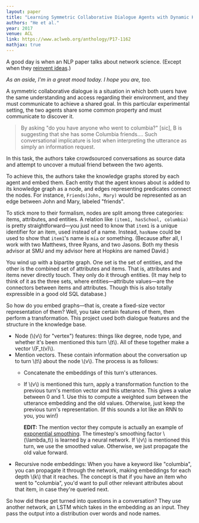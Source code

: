 ```yaml
---
layout: paper
title: "Learning Symmetric Collaborative Dialogue Agents with Dynamic Knowledge Graph Embeddings"
authors: "He et al."
year: 2017
venue: ACL
link: https://www.aclweb.org/anthology/P17-1162
mathjax: true
---
```


A good day is when an NLP paper talks about network science. (Except when they [reinvent ideas](https://www.aclweb.org/anthology/P17-1162).)

*As an aside, I'm in a great mood today. I hope you are, too.*

<!--more-->

A symmetric collaborative dialogue is a situation in which both users have the same understanding and access regarding their environment, and they must communicate to achieve a shared goal. In this particular experimental setting, the two agents share some common property and must communicate to discover it.

> By asking "do you have anyone who went to columbia?" [sic], B is suggesting that she has some Columbia friends…. Such conversational implicature is lost when interpreting the utterance as simply an information request.

In this task, the authors take crowdsourced conversations as source data and attempt to uncover a mutual friend between the two agents.

To achieve this, the authors take the knowledge graphs stored by each agent and embed them. Each entity that the agent knows about is added to its knowledge graph as a node, and edges representing predicates connect the nodes. For instance, `Friends(John, Mary)` would be represented as an edge between John and Mary, labeled "friends".

To stick more to their formalism, nodes are split among three categories: items, attributes, and entities. A relation like `(item1, hasSchool, columbia)` is pretty straightforward—you just need to know that `item1` is a unique identifier for an item, used instead of a name. Instead, `hasName` could be used to show that `item1`'s name is `mia` or something. (Because after all, I work with two Matthews, three Ryans, and two Jasons. Both my thesis advisor at SMU and my advisor here at Hopkins are named David.)

You wind up with a bipartite graph. One set is the set of entities, and the other is the combined set of attributes and items. That is, attributes and items never directly touch. They only do it through entities. (It may help to think of it as the three sets, where entities—attribute values—are the connectors between items and attributes. Though this is also totally expressible in a good old SQL database.)

So how do you embed graphs—that is, create a fixed-size vector representation of them? Well, you take certain features of them, then perform a transformation. This project used both dialogue features and the structure in the knowledge base.

- Node (\\(v\\) for "vertex") features: things like degree, node type, and whether it's been mentioned this turn \\(t\\). All of these  together make a vector \\(F_t(v)\\).
- Mention vectors. These contain information about the conversation up to turn \\(t\\) about the node \\(v\\). The process is as follows:
  - Concatenate the embeddings of this turn's utterances. 
  - If \\(v\\) is mentioned this turn, apply a transformation function to the previous turn's mention vector and this utterance. This gives a value between 0 and 1. Use this to compute a weighted sum between the utterance embedding and the old values. Otherwise, just keep the previous turn's representation. (If this sounds a lot like an RNN to you, you win!)

    **EDIT:** The mention vector they compute is actually an example of [exponential smoothing](https://en.wikipedia.org/wiki/Exponential_smoothing). The timestep's smoothing factor \\(\lambda_t\\) is learned by a neural network. If \\(v\\) is mentioned this turn, we use the smoothed value. Otherwise, we just propagate the old value forward.
- Recursive node embeddings: When you have a keyword like "columbia", you can propagate it through the network, making embeddings for each depth \\(k\\) that it reaches. The concept is that if you have an item who went to "columbia", you'd want to pull other relevant attributes about that item, in case they're queried next.



So how did these get turned into questions in a conversation? They use another network, an LSTM which takes in the embedding as an input. They pass the output into a distribution over words and node names.
